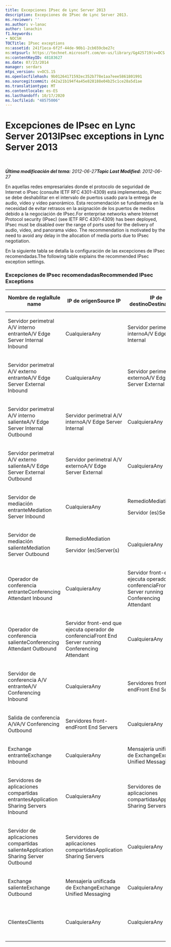 ```yaml
---
title: Excepciones IPsec de Lync Server 2013
description: Excepciones de IPsec de Lync Server 2013.
ms.reviewer: ''
ms.author: v-lanac
author: lanachin
f1.keywords:
- NOCSH
TOCTitle: IPsec exceptions
ms:assetid: 241f1eca-6f2f-44de-90b1-2cb659cbe27c
ms:mtpsurl: https://technet.microsoft.com/en-us/library/Gg425719(v=OCS.15)
ms:contentKeyID: 48183627
ms.date: 07/23/2014
manager: serdars
mtps_version: v=OCS.15
ms.openlocfilehash: 9b01264171592ec352b778e1aa7eee5861801991
ms.sourcegitcommit: d42a21b194f4a45e828188e04b25c1ce28a5d1ae
ms.translationtype: MT
ms.contentlocale: es-ES
ms.lasthandoff: 10/17/2020
ms.locfileid: "48575006"
---
```

# <a name="ipsec-exceptions-in-lync-server-2013"></a><span data-ttu-id="60762-103">Excepciones de IPsec en Lync Server 2013</span><span class="sxs-lookup"><span data-stu-id="60762-103">IPsec exceptions in Lync Server 2013</span></span>

<div data-xmlns="http://www.w3.org/1999/xhtml">

<div class="topic" data-xmlns="http://www.w3.org/1999/xhtml" data-msxsl="urn:schemas-microsoft-com:xslt" data-cs="https://msdn.microsoft.com/">

<div data-asp="https://msdn2.microsoft.com/asp">



</div>

<div id="mainSection">

<div id="mainBody">

<span> </span>

<span data-ttu-id="60762-104">_**Última modificación del tema:** 2012-06-27_</span><span class="sxs-lookup"><span data-stu-id="60762-104">_**Topic Last Modified:** 2012-06-27_</span></span>

<span data-ttu-id="60762-p101">En aquellas redes empresariales donde el protocolo de seguridad de Internet o IPsec (consulte IETF RFC 4301-4309) está implementado, IPsec se debe deshabilitar en el intervalo de puertos usado para la entrega de audio, vídeo y vídeo panorámico. Esta recomendación se fundamenta en la necesidad de evitar retrasos en la asignación de los puertos de medios debido a la negociación de IPsec.</span><span class="sxs-lookup"><span data-stu-id="60762-p101">For enterprise networks where Internet Protocol security (IPsec) (see IETF RFC 4301-4309) has been deployed, IPsec must be disabled over the range of ports used for the delivery of audio, video, and panorama video. The recommendation is motivated by the need to avoid any delay in the allocation of media ports due to IPsec negotiation.</span></span>

<span data-ttu-id="60762-107">En la siguiente tabla se detalla la configuración de las excepciones de IPsec recomendadas.</span><span class="sxs-lookup"><span data-stu-id="60762-107">The following table explains the recommended IPsec exception settings.</span></span>

### <a name="recommended-ipsec-exceptions"></a><span data-ttu-id="60762-108">Excepciones de IPsec recomendadas</span><span class="sxs-lookup"><span data-stu-id="60762-108">Recommended IPsec Exceptions</span></span>

<table style="width:100%;">
<colgroup>
<col style="width: 14%" />
<col style="width: 14%" />
<col style="width: 14%" />
<col style="width: 14%" />
<col style="width: 14%" />
<col style="width: 14%" />
<col style="width: 14%" />
</colgroup>
<thead>
<tr class="header">
<th><span data-ttu-id="60762-109">Nombre de regla</span><span class="sxs-lookup"><span data-stu-id="60762-109">Rule name</span></span></th>
<th><span data-ttu-id="60762-110">IP de origen</span><span class="sxs-lookup"><span data-stu-id="60762-110">Source IP</span></span></th>
<th><span data-ttu-id="60762-111">IP de destino</span><span class="sxs-lookup"><span data-stu-id="60762-111">Destination IP</span></span></th>
<th><span data-ttu-id="60762-112">Protocolo</span><span class="sxs-lookup"><span data-stu-id="60762-112">Protocol</span></span></th>
<th><span data-ttu-id="60762-113">Puerto de origen</span><span class="sxs-lookup"><span data-stu-id="60762-113">Source port</span></span></th>
<th><span data-ttu-id="60762-114">Puerto de destino</span><span class="sxs-lookup"><span data-stu-id="60762-114">Destination port</span></span></th>
<th><span data-ttu-id="60762-115">Requisito de autenticación</span><span class="sxs-lookup"><span data-stu-id="60762-115">Authentication Requirement</span></span></th>
</tr>
</thead>
<tbody>
<tr class="odd">
<td><p><span data-ttu-id="60762-116">Servidor perimetral A/V interno entrante</span><span class="sxs-lookup"><span data-stu-id="60762-116">A/V Edge Server Internal Inbound</span></span></p></td>
<td><p><span data-ttu-id="60762-117">Cualquiera</span><span class="sxs-lookup"><span data-stu-id="60762-117">Any</span></span></p></td>
<td><p><span data-ttu-id="60762-118">Servidor perimetral A/V interno</span><span class="sxs-lookup"><span data-stu-id="60762-118">A/V Edge Server Internal</span></span></p></td>
<td><p><span data-ttu-id="60762-119">UDP y TCP</span><span class="sxs-lookup"><span data-stu-id="60762-119">UDP and TCP</span></span></p></td>
<td><p><span data-ttu-id="60762-120">Cualquiera</span><span class="sxs-lookup"><span data-stu-id="60762-120">Any</span></span></p></td>
<td><p><span data-ttu-id="60762-121">Cualquiera</span><span class="sxs-lookup"><span data-stu-id="60762-121">Any</span></span></p></td>
<td><p><span data-ttu-id="60762-122">No autenticar</span><span class="sxs-lookup"><span data-stu-id="60762-122">Do not authenticate</span></span></p></td>
</tr>
<tr class="even">
<td><p><span data-ttu-id="60762-123">Servidor perimetral A/V externo entrante</span><span class="sxs-lookup"><span data-stu-id="60762-123">A/V Edge Server External Inbound</span></span></p></td>
<td><p><span data-ttu-id="60762-124">Cualquiera</span><span class="sxs-lookup"><span data-stu-id="60762-124">Any</span></span></p></td>
<td><p><span data-ttu-id="60762-125">Servidor perimetral A/V externo</span><span class="sxs-lookup"><span data-stu-id="60762-125">A/V Edge Server External</span></span></p></td>
<td><p><span data-ttu-id="60762-126">UDP y TCP</span><span class="sxs-lookup"><span data-stu-id="60762-126">UDP and TCP</span></span></p></td>
<td><p><span data-ttu-id="60762-127">Cualquiera</span><span class="sxs-lookup"><span data-stu-id="60762-127">Any</span></span></p></td>
<td><p><span data-ttu-id="60762-128">Cualquiera</span><span class="sxs-lookup"><span data-stu-id="60762-128">Any</span></span></p></td>
<td><p><span data-ttu-id="60762-129">No autenticar</span><span class="sxs-lookup"><span data-stu-id="60762-129">Do not authenticate</span></span></p></td>
</tr>
<tr class="odd">
<td><p><span data-ttu-id="60762-130">Servidor perimetral A/V interno saliente</span><span class="sxs-lookup"><span data-stu-id="60762-130">A/V Edge Server Internal Outbound</span></span></p></td>
<td><p><span data-ttu-id="60762-131">Servidor perimetral A/V interno</span><span class="sxs-lookup"><span data-stu-id="60762-131">A/V Edge Server Internal</span></span></p></td>
<td><p><span data-ttu-id="60762-132">Cualquiera</span><span class="sxs-lookup"><span data-stu-id="60762-132">Any</span></span></p></td>
<td><p><span data-ttu-id="60762-133">&amp;TCP UDP</span><span class="sxs-lookup"><span data-stu-id="60762-133">UDP &amp; TCP</span></span></p></td>
<td><p><span data-ttu-id="60762-134">Cualquiera</span><span class="sxs-lookup"><span data-stu-id="60762-134">Any</span></span></p></td>
<td><p><span data-ttu-id="60762-135">Cualquiera</span><span class="sxs-lookup"><span data-stu-id="60762-135">Any</span></span></p></td>
<td><p><span data-ttu-id="60762-136">No autenticar</span><span class="sxs-lookup"><span data-stu-id="60762-136">Do not authenticate</span></span></p></td>
</tr>
<tr class="even">
<td><p><span data-ttu-id="60762-137">Servidor perimetral A/V externo saliente</span><span class="sxs-lookup"><span data-stu-id="60762-137">A/V Edge Server External Outbound</span></span></p></td>
<td><p><span data-ttu-id="60762-138">Servidor perimetral A/V externo</span><span class="sxs-lookup"><span data-stu-id="60762-138">A/V Edge Server External</span></span></p></td>
<td><p><span data-ttu-id="60762-139">Cualquiera</span><span class="sxs-lookup"><span data-stu-id="60762-139">Any</span></span></p></td>
<td><p><span data-ttu-id="60762-140">UDP y TCP</span><span class="sxs-lookup"><span data-stu-id="60762-140">UDP and TCP</span></span></p></td>
<td><p><span data-ttu-id="60762-141">Cualquiera</span><span class="sxs-lookup"><span data-stu-id="60762-141">Any</span></span></p></td>
<td><p><span data-ttu-id="60762-142">Cualquiera</span><span class="sxs-lookup"><span data-stu-id="60762-142">Any</span></span></p></td>
<td><p><span data-ttu-id="60762-143">No autenticar</span><span class="sxs-lookup"><span data-stu-id="60762-143">Do not authenticate</span></span></p></td>
</tr>
<tr class="odd">
<td><p><span data-ttu-id="60762-144">Servidor de mediación entrante</span><span class="sxs-lookup"><span data-stu-id="60762-144">Mediation Server Inbound</span></span></p></td>
<td><p><span data-ttu-id="60762-145">Cualquiera</span><span class="sxs-lookup"><span data-stu-id="60762-145">Any</span></span></p></td>
<td><p><span data-ttu-id="60762-146">Remedio</span><span class="sxs-lookup"><span data-stu-id="60762-146">Mediation</span></span></p>
<p><span data-ttu-id="60762-147">Servidor (es)</span><span class="sxs-lookup"><span data-stu-id="60762-147">Server(s)</span></span></p></td>
<td><p><span data-ttu-id="60762-148">UDP y TCP</span><span class="sxs-lookup"><span data-stu-id="60762-148">UDP and TCP</span></span></p></td>
<td><p><span data-ttu-id="60762-149">Cualquiera</span><span class="sxs-lookup"><span data-stu-id="60762-149">Any</span></span></p></td>
<td><p><span data-ttu-id="60762-150">Cualquiera</span><span class="sxs-lookup"><span data-stu-id="60762-150">Any</span></span></p></td>
<td><p><span data-ttu-id="60762-151">No autenticar</span><span class="sxs-lookup"><span data-stu-id="60762-151">Do not authenticate</span></span></p></td>
</tr>
<tr class="even">
<td><p><span data-ttu-id="60762-152">Servidor de mediación saliente</span><span class="sxs-lookup"><span data-stu-id="60762-152">Mediation Server Outbound</span></span></p></td>
<td><p><span data-ttu-id="60762-153">Remedio</span><span class="sxs-lookup"><span data-stu-id="60762-153">Mediation</span></span></p>
<p><span data-ttu-id="60762-154">Servidor (es)</span><span class="sxs-lookup"><span data-stu-id="60762-154">Server(s)</span></span></p></td>
<td><p><span data-ttu-id="60762-155">Cualquiera</span><span class="sxs-lookup"><span data-stu-id="60762-155">Any</span></span></p></td>
<td><p><span data-ttu-id="60762-156">UDP y TCP</span><span class="sxs-lookup"><span data-stu-id="60762-156">UDP and TCP</span></span></p></td>
<td><p><span data-ttu-id="60762-157">Cualquiera</span><span class="sxs-lookup"><span data-stu-id="60762-157">Any</span></span></p></td>
<td><p><span data-ttu-id="60762-158">Cualquiera</span><span class="sxs-lookup"><span data-stu-id="60762-158">Any</span></span></p></td>
<td><p><span data-ttu-id="60762-159">No autenticar</span><span class="sxs-lookup"><span data-stu-id="60762-159">Do not authenticate</span></span></p></td>
</tr>
<tr class="odd">
<td><p><span data-ttu-id="60762-160">Operador de conferencia entrante</span><span class="sxs-lookup"><span data-stu-id="60762-160">Conferencing Attendant Inbound</span></span></p></td>
<td><p><span data-ttu-id="60762-161">Cualquiera</span><span class="sxs-lookup"><span data-stu-id="60762-161">Any</span></span></p></td>
<td><p><span data-ttu-id="60762-162">Servidor front-end que ejecuta operador de conferencia</span><span class="sxs-lookup"><span data-stu-id="60762-162">Front End Server running Conferencing Attendant</span></span></p></td>
<td><p><span data-ttu-id="60762-163">UDP y TCP</span><span class="sxs-lookup"><span data-stu-id="60762-163">UDP and TCP</span></span></p></td>
<td><p><span data-ttu-id="60762-164">Cualquiera</span><span class="sxs-lookup"><span data-stu-id="60762-164">Any</span></span></p></td>
<td><p><span data-ttu-id="60762-165">Cualquiera</span><span class="sxs-lookup"><span data-stu-id="60762-165">Any</span></span></p></td>
<td><p><span data-ttu-id="60762-166">No autenticar</span><span class="sxs-lookup"><span data-stu-id="60762-166">Do not authenticate</span></span></p></td>
</tr>
<tr class="even">
<td><p><span data-ttu-id="60762-167">Operador de conferencia saliente</span><span class="sxs-lookup"><span data-stu-id="60762-167">Conferencing Attendant Outbound</span></span></p></td>
<td><p><span data-ttu-id="60762-168">Servidor front-end que ejecuta operador de conferencia</span><span class="sxs-lookup"><span data-stu-id="60762-168">Front End Server running Conferencing Attendant</span></span></p></td>
<td><p><span data-ttu-id="60762-169">Cualquiera</span><span class="sxs-lookup"><span data-stu-id="60762-169">Any</span></span></p></td>
<td><p><span data-ttu-id="60762-170">UDP y TCP</span><span class="sxs-lookup"><span data-stu-id="60762-170">UDP and TCP</span></span></p></td>
<td><p><span data-ttu-id="60762-171">Cualquiera</span><span class="sxs-lookup"><span data-stu-id="60762-171">Any</span></span></p></td>
<td><p><span data-ttu-id="60762-172">Cualquiera</span><span class="sxs-lookup"><span data-stu-id="60762-172">Any</span></span></p></td>
<td><p><span data-ttu-id="60762-173">No autenticar</span><span class="sxs-lookup"><span data-stu-id="60762-173">Do not authenticate</span></span></p></td>
</tr>
<tr class="odd">
<td><p><span data-ttu-id="60762-174">Servidor de conferencia A/V entrante</span><span class="sxs-lookup"><span data-stu-id="60762-174">A/V Conferencing Inbound</span></span></p></td>
<td><p><span data-ttu-id="60762-175">Cualquiera</span><span class="sxs-lookup"><span data-stu-id="60762-175">Any</span></span></p></td>
<td><p><span data-ttu-id="60762-176">Servidores front-end</span><span class="sxs-lookup"><span data-stu-id="60762-176">Front End Servers</span></span></p></td>
<td><p><span data-ttu-id="60762-177">UDP y TCP</span><span class="sxs-lookup"><span data-stu-id="60762-177">UDP and TCP</span></span></p></td>
<td><p><span data-ttu-id="60762-178">Cualquiera</span><span class="sxs-lookup"><span data-stu-id="60762-178">Any</span></span></p></td>
<td><p><span data-ttu-id="60762-179">Cualquiera</span><span class="sxs-lookup"><span data-stu-id="60762-179">Any</span></span></p></td>
<td><p><span data-ttu-id="60762-180">No autenticar</span><span class="sxs-lookup"><span data-stu-id="60762-180">Do not authenticate</span></span></p></td>
</tr>
<tr class="even">
<td><p><span data-ttu-id="60762-181">Salida de conferencia A/V</span><span class="sxs-lookup"><span data-stu-id="60762-181">A/V Conferencing Outbound</span></span></p></td>
<td><p><span data-ttu-id="60762-182">Servidores front-end</span><span class="sxs-lookup"><span data-stu-id="60762-182">Front End Servers</span></span></p></td>
<td><p><span data-ttu-id="60762-183">Cualquiera</span><span class="sxs-lookup"><span data-stu-id="60762-183">Any</span></span></p></td>
<td><p><span data-ttu-id="60762-184">UDP y TCP</span><span class="sxs-lookup"><span data-stu-id="60762-184">UDP and TCP</span></span></p></td>
<td><p><span data-ttu-id="60762-185">Cualquiera</span><span class="sxs-lookup"><span data-stu-id="60762-185">Any</span></span></p></td>
<td><p><span data-ttu-id="60762-186">Cualquiera</span><span class="sxs-lookup"><span data-stu-id="60762-186">Any</span></span></p></td>
<td><p><span data-ttu-id="60762-187">No autenticar</span><span class="sxs-lookup"><span data-stu-id="60762-187">Do not authenticate</span></span></p></td>
</tr>
<tr class="odd">
<td><p><span data-ttu-id="60762-188">Exchange entrante</span><span class="sxs-lookup"><span data-stu-id="60762-188">Exchange Inbound</span></span></p></td>
<td><p><span data-ttu-id="60762-189">Cualquiera</span><span class="sxs-lookup"><span data-stu-id="60762-189">Any</span></span></p></td>
<td><p><span data-ttu-id="60762-190">Mensajería unificada de Exchange</span><span class="sxs-lookup"><span data-stu-id="60762-190">Exchange Unified Messaging</span></span></p></td>
<td><p><span data-ttu-id="60762-191">UDP y TCP</span><span class="sxs-lookup"><span data-stu-id="60762-191">UDP and TCP</span></span></p></td>
<td><p><span data-ttu-id="60762-192">Cualquiera</span><span class="sxs-lookup"><span data-stu-id="60762-192">Any</span></span></p></td>
<td><p><span data-ttu-id="60762-193">Cualquiera</span><span class="sxs-lookup"><span data-stu-id="60762-193">Any</span></span></p></td>
<td><p><span data-ttu-id="60762-194">No autenticar</span><span class="sxs-lookup"><span data-stu-id="60762-194">Do not authenticate</span></span></p></td>
</tr>
<tr class="even">
<td><p><span data-ttu-id="60762-195">Servidores de aplicaciones compartidas entrantes</span><span class="sxs-lookup"><span data-stu-id="60762-195">Application Sharing Servers Inbound</span></span></p></td>
<td><p><span data-ttu-id="60762-196">Cualquiera</span><span class="sxs-lookup"><span data-stu-id="60762-196">Any</span></span></p></td>
<td><p><span data-ttu-id="60762-197">Servidores de aplicaciones compartidas</span><span class="sxs-lookup"><span data-stu-id="60762-197">Application Sharing Servers</span></span></p></td>
<td><p><span data-ttu-id="60762-198">TCP</span><span class="sxs-lookup"><span data-stu-id="60762-198">TCP</span></span></p></td>
<td><p><span data-ttu-id="60762-199">Cualquiera</span><span class="sxs-lookup"><span data-stu-id="60762-199">Any</span></span></p></td>
<td><p><span data-ttu-id="60762-200">Cualquiera</span><span class="sxs-lookup"><span data-stu-id="60762-200">Any</span></span></p></td>
<td><p><span data-ttu-id="60762-201">No autenticar</span><span class="sxs-lookup"><span data-stu-id="60762-201">Do not authenticate</span></span></p></td>
</tr>
<tr class="odd">
<td><p><span data-ttu-id="60762-202">Servidor de aplicaciones compartidas saliente</span><span class="sxs-lookup"><span data-stu-id="60762-202">Application Sharing Server Outbound</span></span></p></td>
<td><p><span data-ttu-id="60762-203">Servidores de aplicaciones compartidas</span><span class="sxs-lookup"><span data-stu-id="60762-203">Application Sharing Servers</span></span></p></td>
<td><p><span data-ttu-id="60762-204">Cualquiera</span><span class="sxs-lookup"><span data-stu-id="60762-204">Any</span></span></p></td>
<td><p><span data-ttu-id="60762-205">TCP</span><span class="sxs-lookup"><span data-stu-id="60762-205">TCP</span></span></p></td>
<td><p><span data-ttu-id="60762-206">Cualquiera</span><span class="sxs-lookup"><span data-stu-id="60762-206">Any</span></span></p></td>
<td><p><span data-ttu-id="60762-207">Cualquiera</span><span class="sxs-lookup"><span data-stu-id="60762-207">Any</span></span></p></td>
<td><p><span data-ttu-id="60762-208">No autenticar</span><span class="sxs-lookup"><span data-stu-id="60762-208">Do not authenticate</span></span></p></td>
</tr>
<tr class="even">
<td><p><span data-ttu-id="60762-209">Exchange saliente</span><span class="sxs-lookup"><span data-stu-id="60762-209">Exchange Outbound</span></span></p></td>
<td><p><span data-ttu-id="60762-210">Mensajería unificada de Exchange</span><span class="sxs-lookup"><span data-stu-id="60762-210">Exchange Unified Messaging</span></span></p></td>
<td><p><span data-ttu-id="60762-211">Cualquiera</span><span class="sxs-lookup"><span data-stu-id="60762-211">Any</span></span></p></td>
<td><p><span data-ttu-id="60762-212">UDP y TCP</span><span class="sxs-lookup"><span data-stu-id="60762-212">UDP and TCP</span></span></p></td>
<td><p><span data-ttu-id="60762-213">Cualquiera</span><span class="sxs-lookup"><span data-stu-id="60762-213">Any</span></span></p></td>
<td><p><span data-ttu-id="60762-214">Cualquiera</span><span class="sxs-lookup"><span data-stu-id="60762-214">Any</span></span></p></td>
<td><p><span data-ttu-id="60762-215">No autenticar</span><span class="sxs-lookup"><span data-stu-id="60762-215">Do not authenticate</span></span></p></td>
</tr>
<tr class="odd">
<td><p><span data-ttu-id="60762-216">Clientes</span><span class="sxs-lookup"><span data-stu-id="60762-216">Clients</span></span></p></td>
<td><p><span data-ttu-id="60762-217">Cualquiera</span><span class="sxs-lookup"><span data-stu-id="60762-217">Any</span></span></p></td>
<td><p><span data-ttu-id="60762-218">Cualquiera</span><span class="sxs-lookup"><span data-stu-id="60762-218">Any</span></span></p></td>
<td><p><span data-ttu-id="60762-219">UDP</span><span class="sxs-lookup"><span data-stu-id="60762-219">UDP</span></span></p></td>
<td><p><span data-ttu-id="60762-220">Intervalo de puertos de medios especificado</span><span class="sxs-lookup"><span data-stu-id="60762-220">Specified media port range</span></span></p></td>
<td><p><span data-ttu-id="60762-221">Cualquiera</span><span class="sxs-lookup"><span data-stu-id="60762-221">Any</span></span></p></td>
<td><p><span data-ttu-id="60762-222">No autenticar</span><span class="sxs-lookup"><span data-stu-id="60762-222">Do not authenticate</span></span></p></td>
</tr>
</tbody>
</table>


</div>

<span> </span>

</div>

</div>

</div>


